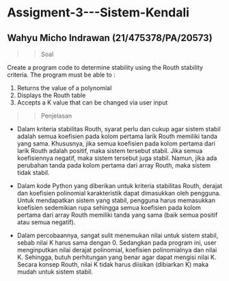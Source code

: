 # Assigment-3---Sistem-Kendali
Wahyu Micho Indrawan (21/475378/PA/20573)
---------------------------------------------------

>> Soal

Create a program code to determine stability using the Routh stability criteria. The 
program must be able to :
1. Returns the value of a polynomial
2. Displays the Routh table
3. Accepts a K value that can be changed via user input

>> Penjelasan
- Dalam kriteria stabilitas Routh, syarat perlu dan cukup agar sistem stabil adalah semua koefisien pada kolom pertama larik Routh memiliki tanda yang sama. Khususnya, jika semua koefisien pada kolom pertama dari larik Routh adalah positif, maka sistem tersebut stabil. Jika semua koefisiennya negatif, maka sistem tersebut juga stabil. Namun, jika ada perubahan tanda pada kolom pertama dari array Routh, maka sistem tidak stabil.

- Dalam kode Python yang diberikan untuk kriteria stabilitas Routh, derajat dan koefisien polinomial karakteristik dapat dimasukkan oleh pengguna. Untuk mendapatkan sistem yang stabil, pengguna harus memasukkan koefisien sedemikian rupa sehingga semua koefisien pada kolom pertama dari array Routh memiliki tanda yang sama (baik semua positif atau semua negatif).

- Dalam percobaannya, sangat sulit menemukan nilai untuk sistem stabil, sebab nilai K harus sama dengan 0. Sedangkan pada program ini, user menginputkan nilai derajat polinomial, koefisien polinomialnya dan nilai K. Sehingga, butuh perhitungan yang benar agar dapat mengisi nilai K. Secara konsep Routh, nilai K tidak harus diisikan (dibiarkan K) maka mudah untuk sistem stabil.
